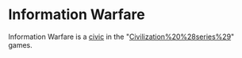 # Information Warfare

Information Warfare is a [civic](civic) in the "[Civilization%20%28series%29](Civilization)" games.